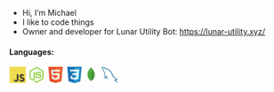 - Hi, I’m Michael
- I like to code things
- Owner and developer for Lunar Utility Bot: https://lunar-utility.xyz/

#### Languages:

<img src="./svgs/javascript-original.svg" width="30" height="30"> <img src="./svgs/nodejs-original.svg" width="30" height="30"> <img src="./svgs/html5-original.svg" width="30" height="30"> <img src="./svgs/css3-original.svg" width="30" height="30"><img src="./svgs/mongodb-original.svg" width="30" height="30"> <img src="./svgs/mysql-original.svg" width="30" height="30">
